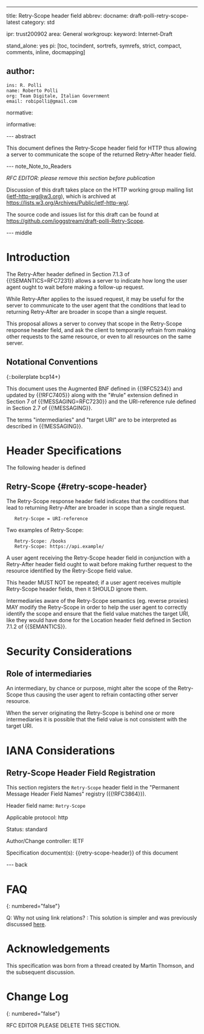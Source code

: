 ---
title: Retry-Scope header field
abbrev:
docname: draft-polli-retry-scope-latest
category: std

ipr: trust200902
area: General
workgroup:
keyword: Internet-Draft

stand_alone: yes
pi: [toc, tocindent, sortrefs, symrefs, strict, compact, comments, inline, docmapping]

author:
 -
    ins: R. Polli
    name: Roberto Polli
    org: Team Digitale, Italian Government
    email: robipolli@gmail.com

normative:

informative:

--- abstract

This document defines
the Retry-Scope header field for HTTP
thus allowing a server to communicate the scope
of the returned Retry-After header field.

--- note_Note_to_Readers

*RFC EDITOR: please remove this section before publication*

Discussion of this draft takes place on the HTTP working group mailing list
(ietf-http-wg@w3.org), which is archived at
<https://lists.w3.org/Archives/Public/ietf-http-wg/>.

The source code and issues list for this draft can be found at
<https://github.com/ioggstream/draft-polli-Retry-Scope>.


--- middle

# Introduction

The Retry-After header defined in Section 7.1.3 of {{!SEMANTICS=RFC7231}} allows a server
to indicate how long the user agent ought to wait before making a follow-up request.

While Retry-After applies to the issued request, it may be useful for the server
to communicate to the user agent that the conditions that lead to returning Retry-After
are broader in scope than a single request.

This proposal allows a server to convey that scope
in the Retry-Scope response header field,
and ask the client to temporarily refrain
from making other requests to the same resource,
or even to all resources on the same server.


## Notational Conventions
{::boilerplate bcp14+}

This document uses the Augmented BNF defined in {{!RFC5234}} and updated
by {{!RFC7405}} along with the "#rule" extension defined in Section 7 of
{{!MESSAGING=RFC7230}}
and the URI-reference rule defined in Section 2.7 of {{!MESSAGING}}. 

The terms "intermediaries" and "target URI" are to be interpreted as described in {{!MESSAGING}}.

# Header Specifications

The following header is defined

## Retry-Scope {#retry-scope-header}

The Retry-Scope response header field indicates that
the conditions that lead to returning Retry-After
are broader in scope than a single request.

~~~ abnf
   Retry-Scope = URI-reference
~~~

Two examples of Retry-Scope:

~~~
   Retry-Scope: /books
   Retry-Scope: https://api.example/
~~~

A user agent receiving the Retry-Scope header field
in conjunction with a Retry-After header field
ought to wait before making further request
to the resource identified by the Retry-Scope field value.

This header MUST NOT be repeated;
if a user agent receives multiple Retry-Scope header fields,
then it SHOULD ignore them.

Intermediaries aware of the Retry-Scope semantics
(eg. reverse proxies)
MAY modify the Retry-Scope
in order to help the user agent to correctly identify the scope
and ensure that the field value matches the target URI,
like they would have done
for the Location header field defined in Section 7.1.2 of {{SEMANTICS}}.

# Security Considerations

## Role of intermediaries

An intermediary, by chance or purpose,
might alter the scope of the Retry-Scope
thus causing the user agent
to refrain contacting other server resource.

When the server originating
the Retry-Scope is behind one or more intermediaries
it is possible that the field value is not consistent
with the target URI.

# IANA Considerations

## Retry-Scope Header Field Registration

This section registers the `Retry-Scope` header field in the "Permanent Message
Header Field Names" registry ({{!RFC3864}}).

Header field name:  `Retry-Scope`

Applicable protocol:  http

Status:  standard

Author/Change controller:  IETF

Specification document(s):  {{retry-scope-header}} of this document

--- back

# FAQ
{: numbered="false"}

Q: Why not using link relations?
:  This solution is simpler and was previously discussed
   [here](https://github.com/httpwg/http-core/pull/317#issuecomment-585868767).

# Acknowledgements

This specification was born from a thread created by Martin Thomson,
and the subsequent discussion.

# Change Log
{: numbered="false"}

RFC EDITOR PLEASE DELETE THIS SECTION.

